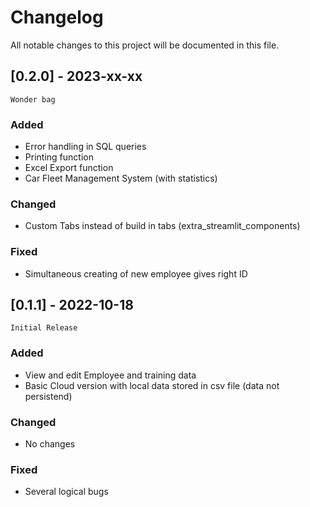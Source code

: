 # Changelog
All notable changes to this project will be documented in this file.



## [0.2.0] - 2023-xx-xx
`Wonder bag`


### Added
- Error handling in SQL queries
- Printing function
- Excel Export function
- Car Fleet Management System (with statistics)


### Changed
- Custom Tabs instead of build in tabs (extra_streamlit_components)


### Fixed
- Simultaneous creating of new employee gives right ID 


## [0.1.1] - 2022-10-18
`Initial Release`


### Added
- View and edit Employee and training data
- Basic Cloud version with local data stored in csv file (data not persistend)


### Changed
- No changes


### Fixed
- Several logical bugs